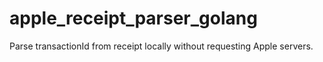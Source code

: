# apple_receipt_parser_golang
 Parse transactionId from receipt locally without requesting Apple servers.
